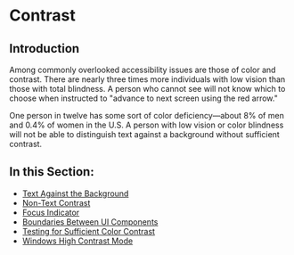 # Contrast

## Introduction

Among commonly overlooked accessibility issues are those of color and contrast. There are nearly three times more individuals with low vision than those with total blindness. A person who cannot see will not know which to choose when instructed to "advance to next screen using the red arrow."

One person in twelve has some sort of color deficiency—about 8% of men and 0.4% of women in the U.S. A person with low vision or color blindness will not be able to distinguish text against a background without sufficient contrast.

## In this Section:

- [Text Against the Background](text-against-the-background.md)
- [Non-Text Contrast](non-text-contrast.md)
- [Focus Indicator](focus-indicator.md)
- [Boundaries Between UI Components](boundaries-between-ui-components.md)
- [Testing for Sufficient Color Contrast](testing-for-sufficient-color-contrast.md)
- [Windows High Contrast Mode](windows-high-contrast-mode.md)
